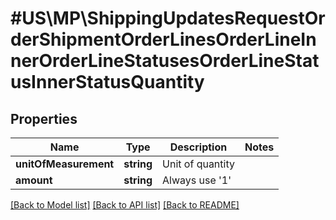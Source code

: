 # #US\MP\ShippingUpdatesRequestOrderShipmentOrderLinesOrderLineInnerOrderLineStatusesOrderLineStatusInnerStatusQuantity

## Properties

Name | Type | Description | Notes
------------ | ------------- | ------------- | -------------
**unitOfMeasurement** | **string** | Unit of quantity |
**amount** | **string** | Always use '1' |


[[Back to Model list]](../) [[Back to API list]](../../Api/US/MP) [[Back to README]](../../README.md)
